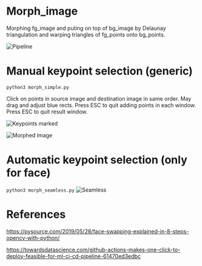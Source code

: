 # Morph_image
Morphing fg_image and puting on top of bg_image by Delaunay triangulation and warping triangles of fg_points onto bg_points.

![Pipeline](https://github.com/jerinka/Morph_image/workflows/main/badge.svg?branch=main)


# Manual keypoint selection (generic)
```python3 morph_simple.py```

Click on points in source image and destination image in same order. May drag and adjust blue rects. Press ESC to quit adding points in each window. Press ESC to quit result window.

![Keypoints marked](images/marking.png)

![Morphed Image](images/morphed.png)

# Automatic keypoint selection (only for face)
```python3 morph_seamless.py```
![Seamless](images/seamless.png)


# References

https://pysource.com/2019/05/28/face-swapping-explained-in-8-steps-opencv-with-python/

https://towardsdatascience.com/github-actions-makes-one-click-to-deploy-feasible-for-ml-ci-cd-pipeline-61470ed3edbc